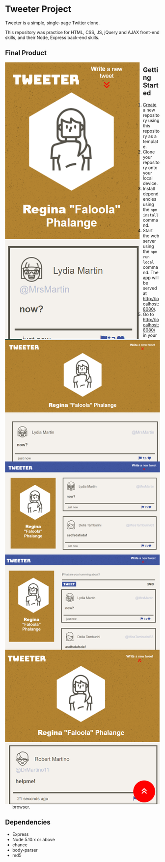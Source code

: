 # Tweeter Project

Tweeter is a simple, single-page Twitter clone.

This repository was practice for HTML, CSS, JS, jQuery and AJAX front-end skills, and their Node, Express back-end skills.

## Final Product

<img src="screenshots/tweeter1.png"
     alt="small phone example of tweeter page"
     style="float: left; margin-right: 10px;">
<img src="screenshots/tweeter2.png"
     alt="tablet example of tweeter page"
     style="float: left; margin-right: 10px;">
<img src="screenshots/tweeter3.png"
     alt="full-size screen example of tweeter page"
     style="float: left; margin-right: 10px;">
<img src="screenshots/tweeter4.png"
     alt="tweeter page with form open"
     style="float: left; margin-right: 10px;">
<img src="screenshots/tweeter5.png"
     alt="tweeter page scrolled with to top button showing"
     style="float: left; margin-right: 10px;">

## Getting Started

1. [Create](https://docs.github.com/en/repositories/creating-and-managing-repositories/creating-a-repository-from-a-template) a new repository using this repository as a template.
2. Clone your repository onto your local device.
3. Install dependencies using the `npm install` command.
3. Start the web server using the `npm run local` command. The app will be served at <http://localhost:8080/>.
4. Go to <http://localhost:8080/> in your browser.

## Dependencies

- Express
- Node 5.10.x or above
- chance
- body-parser
- md5
